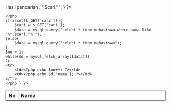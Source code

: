 <?php 
if(isset($_GET['cari'])){
	$cari = $_GET['cari'];
	echo "<b>Hasil pencarian : ".$cari."</b>";
}
?>

<table border="1">
	<tr>
		<th>No</th>
		<th>Nama</th>
	</tr>



	<?php 
	if(isset($_GET['cari'])){
		$cari = $_GET['cari'];
		$data = mysql_query("select * from mahasiswa where nama like '%".$cari."%'");				
	}else{
		$data = mysql_query("select * from mahasiswa");		
	}
	$no = 1;
	while($d = mysql_fetch_array($data)){
	?>
	<tr>
		<td><?php echo $no++; ?></td>
		<td><?php echo $d['nama']; ?></td>
	</tr>
	<?php } ?>
</table>
